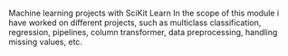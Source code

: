 Machine learning projects with SciKit Learn
In the scope of this module i have worked on different projects, such as multiclass classification, regression, pipelines, column transformer, data preprocessing,
handling missing values, etc.

